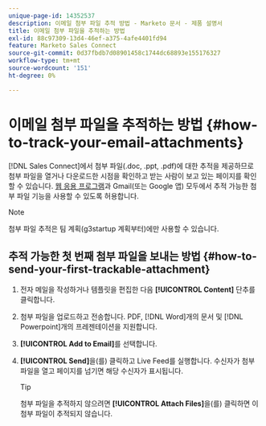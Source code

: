 ```yaml
---
unique-page-id: 14352537
description: 이메일 첨부 파일 추적 방법 - Marketo 문서 - 제품 설명서
title: 이메일 첨부 파일을 추적하는 방법
exl-id: 88c97309-13d4-46ef-a375-4afe4401fd94
feature: Marketo Sales Connect
source-git-commit: 0d37fbdb7d08901458c1744dc68893e155176327
workflow-type: tm+mt
source-wordcount: '151'
ht-degree: 0%

---
```


# 이메일 첨부 파일을 추적하는 방법 {#how-to-track-your-email-attachments}

[!DNL Sales Connect]에서 첨부 파일(.doc, .ppt, .pdf)에 대한 추적을 제공하므로 첨부 파일을 열거나 다운로드한 시점을 확인하고 받는 사람이 보고 있는 페이지를 확인할 수 있습니다. [웹 응용 프로그램](https://toutapp.com/login)과 Gmail(또는 Google 앱) 모두에서 추적 가능한 첨부 파일 기능을 사용할 수 있도록 허용합니다.

>[!NOTE]
>
>첨부 파일 추적은 팀 계획(g3startup 계획부터)에만 사용할 수 있습니다.

## 추적 가능한 첫 번째 첨부 파일을 보내는 방법 {#how-to-send-your-first-trackable-attachment}

1. 전자 메일을 작성하거나 템플릿을 편집한 다음 **[!UICONTROL Content]** 단추를 클릭합니다.

1. 첨부 파일을 업로드하고 전송합니다. PDF, [!DNL Word]개의 문서 및 [!DNL Powerpoint]개의 프레젠테이션을 지원합니다.

1. **[!UICONTROL Add to Email]**&#x200B;를 선택합니다.

1. **[!UICONTROL Send]**&#x200B;을(를) 클릭하고 Live Feed를 실행합니다. 수신자가 첨부 파일을 열고 페이지를 넘기면 해당 수신자가 표시됩니다.

   >[!TIP]
   >
   >첨부 파일을 추적하지 않으려면 **[!UICONTROL Attach Files]**&#x200B;을(를) 클릭하면 이 첨부 파일이 추적되지 않습니다.
